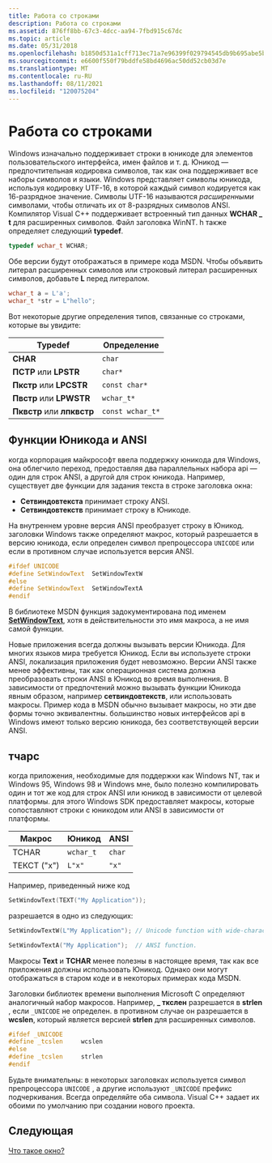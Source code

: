 ```yaml
---
title: Работа со строками
description: Работа со строками
ms.assetid: 876ff8bb-67c3-4dcc-aa94-7fbd915c67dc
ms.topic: article
ms.date: 05/31/2018
ms.openlocfilehash: b1850d531a1cff713ec71a7e96399f029794545db9b695abe5b826ed63f0f080
ms.sourcegitcommit: e6600f550f79bddfe58bd4696ac50dd52cb03d7e
ms.translationtype: MT
ms.contentlocale: ru-RU
ms.lasthandoff: 08/11/2021
ms.locfileid: "120075204"
---
```

# <a name="working-with-strings"></a>Работа со строками

Windows изначально поддерживает строки в юникоде для элементов пользовательского интерфейса, имен файлов и т. д. Юникод — предпочтительная кодировка символов, так как она поддерживает все наборы символов и языки. Windows представляет символы юникода, используя кодировку UTF-16, в которой каждый символ кодируется как 16-разрядное значение. Символы UTF-16 называются *расширенными* символами, чтобы отличать их от 8-разрядных символов ANSI. Компилятор Visual C++ поддерживает встроенный тип данных **WCHAR \_ t** для расширенных символов. Файл заголовка WinNT. h также определяет следующий **typedef**.


```C++
typedef wchar_t WCHAR;
```



Обе версии будут отображаться в примере кода MSDN. Чтобы объявить литерал расширенных символов или строковый литерал расширенных символов, добавьте **L** перед литералом.


```C++
wchar_t a = L'a';
wchar_t *str = L"hello";
```



Вот некоторые другие определения типов, связанные со строками, которые вы увидите:



| Typedef                   | Определение       |
|---------------------------|------------------|
| **CHAR**                  | `char`           |
| **ПСТР** или **LPSTR**     | `char*`          |
| **Пкстр** или **LPCSTR**   | `const char*`    |
| **Пвстр** или **LPWSTR**   | `wchar_t*`       |
| **Пквстр** или **лпквстр** | `const wchar_t*` |



 

## <a name="unicode-and-ansi-functions"></a>Функции Юникода и ANSI

когда корпорация майкрософт ввела поддержку юникода для Windows, она облегчило переход, предоставляя два параллельных набора api — один для строк ANSI, а другой для строк юникода. Например, существует две функции для задания текста в строке заголовка окна:

-   **Сетвиндовтекста** принимает строку ANSI.
-   **Сетвиндовтекств** принимает строку в Юникоде.

На внутреннем уровне версия ANSI преобразует строку в Юникод. заголовки Windows также определяют макрос, который разрешается в версию юникода, если определен символ препроцессора `UNICODE` или если в противном случае используется версия ANSI.


```C++
#ifdef UNICODE
#define SetWindowText  SetWindowTextW
#else
#define SetWindowText  SetWindowTextA
#endif 
```



В библиотеке MSDN функция задокументирована под именем [**SetWindowText**](/windows/desktop/api/winuser/nf-winuser-setwindowtexta), хотя в действительности это имя макроса, а не имя самой функции.

Новые приложения всегда должны вызывать версии Юникода. Для многих языков мира требуется Юникод. Если вы используете строки ANSI, локализация приложения будет невозможно. Версии ANSI также менее эффективны, так как операционная система должна преобразовать строки ANSI в Юникод во время выполнения. В зависимости от предпочтений можно вызывать функции Юникода явным образом, например **сетвиндовтекств**, или использовать макросы. Пример кода в MSDN обычно вызывает макросы, но эти две формы точно эквивалентны. большинство новых интерфейсов api в Windows имеют только версию юникода, без соответствующей версии ANSI.

## <a name="tchars"></a>тчарс

когда приложения, необходимые для поддержки как Windows NT, так и Windows 95, Windows 98 и Windows мне, было полезно компилировать один и тот же код для строк ANSI или юникод в зависимости от целевой платформы. для этого Windows SDK предоставляет макросы, которые сопоставляют строки с юникодом или ANSI в зависимости от платформы.



| Макрос     | Юникод   | ANSI   |
|-----------|-----------|--------|
| TCHAR     | `wchar_t` | `char` |
| ТЕКСТ ("x") | `L"x"`    | `"x"`  |



 

Например, приведенный ниже код


```C++
SetWindowText(TEXT("My Application"));
```



разрешается в одно из следующих:


```C++
SetWindowTextW(L"My Application"); // Unicode function with wide-character string.

SetWindowTextA("My Application");  // ANSI function.
```



Макросы **Text** и **TCHAR** менее полезны в настоящее время, так как все приложения должны использовать Юникод. Однако они могут отображаться в старом коде и в некоторых примерах кода MSDN.

Заголовки библиотек времени выполнения Microsoft C определяют аналогичный набор макросов. Например, **\_ ткслен** разрешается в **strlen** , если `_UNICODE` не определен. в противном случае он разрешается в **wcslen**, который является версией **strlen** для расширенных символов.


```C++
#ifdef _UNICODE
#define _tcslen     wcslen
#else
#define _tcslen     strlen
#endif 
```



Будьте внимательны: в некоторых заголовках используется символ препроцессора `UNICODE` , а другие используют `_UNICODE` префикс подчеркивания. Всегда определяйте оба символа. Visual C++ задает их обоими по умолчанию при создании нового проекта.

## <a name="next"></a>Следующая

[Что такое окно?](what-is-a-window-.md)

 

 
